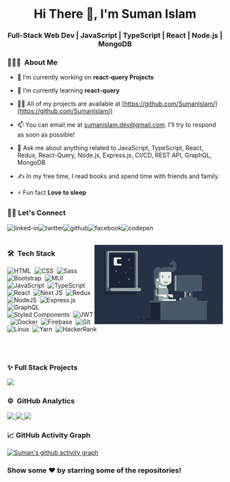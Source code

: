 <h1 align="center">Hi There 👋, I'm Suman Islam</h1>
<h3 align="center">Full-Stack Web Dev | JavaScript | TypeScript | React | Node.js | MongoDB</h3>

### 👨🏻‍💻 &nbsp;About Me
- 🔭 I’m currently working on **react-query Projects**

- 🌱 I’m currently learning **react-query**

- 👨‍💻 All of my projects are available at [https://github.com/SumanIslam/](https://github.com/SumanIslam/)

- 📫 You can email me at sumanislam.dev@gmail.com. I'll try to respond as soon as possible!

- 💬 Ask me about anything related to JavaScript, TypeScript, React, Redux, React-Query, Node.js, Express.js, CI/CD, REST API, GraphQL, MongoDB

- ✍️ In my free time, I read books and spend time with friends and family.

- ⚡ Fun fact **Love to sleep**

### 🤝🏻 Let's Connect

[<img align="left" alt="linked-in" src="https://img.shields.io/badge/linkedin-%230077B5.svg?&style=for-the-badge&logo=linkedin&logoColor=white" />](https://www.linkedin.com/in/sumanislam/)

[<img align="left" alt="twitter" src="https://img.shields.io/badge/twitter-%231DA1F2.svg?&style=for-the-badge&logo=twitter&logoColor=white" />](https://twitter.com/SumanIs60417396)

[<img align="left" alt="github" src="https://img.shields.io/badge/github-%2312100E.svg?&style=for-the-badge&logo=github&logoColor=white" />](https://github.com/SumanIslam)

[<img align="left" alt="facebook" src="https://img.shields.io/badge/facebook-%231877F2.svg?&style=for-the-badge&logo=facebook&logoColor=white" />](https://www.facebook.com/sumanislam.raju/)

[<img align="left" alt="codepen" src="https://img.shields.io/badge/codepen-%2312100E.svg?&style=for-the-badge&logo=codepen&logoColor=white" />](https://codepen.io/Suman_Islam)
</br>
</br>

<img alt="Night Coding" src="https://raw.githubusercontent.com/AVS1508/AVS1508/master/assets/Night-Coding.gif" align="right"/>

### 🛠 &nbsp;Tech Stack

![HTML](https://img.shields.io/badge/-HTML-05122A?style=flat&logo=HTML5)&nbsp;
![CSS](https://img.shields.io/badge/-CSS-05122A?style=flat&logo=CSS3&logoColor=1572B6)&nbsp;
![Sass](https://img.shields.io/badge/-Sass-05122A?style=flat&logo=sass)&nbsp;
![Bootstrap](https://img.shields.io/badge/bootstrap-%23563D7C.svg?style=flat&logo=bootstrap&logoColor=white)&nbsp;
![MUI](https://img.shields.io/badge/MUI-%230081CB.svg?style=flat&logo=mui&logoColor=white)&nbsp;
![JavaScript](https://img.shields.io/badge/-JavaScript-05122A?style=flat&logo=javascript)&nbsp;
![TypeScript](https://img.shields.io/badge/Typescript-%23007ACC.svg?style=flat&logo=typescript&logoColor=white)&nbsp;
![React](https://img.shields.io/badge/react-%2320232a.svg?style=flat&logo=react&logoColor=%2361DAFB)&nbsp;
![Next JS](https://img.shields.io/badge/-Next.js-05122A?style=flat&logo=next.js)&nbsp;
![Redux](https://img.shields.io/badge/redux-%23593d88.svg?style=flat&logo=redux&logoColor=white)&nbsp;
![NodeJS](https://img.shields.io/badge/Node.js-6DA55F?style=flat&logo=node.js&logoColor=white)&nbsp;
![Express.js](https://img.shields.io/badge/Express.js-%23404d59.svg?style=flat&logo=express&logoColor=%2361DAFB)&nbsp;
![GraphQL](https://img.shields.io/badge/-GraphQL-05122A?style=flat&logo=graphql)&nbsp;
![Styled Components](https://img.shields.io/badge/styled--components-black?style=flat&logo=styled-components&logoColor=white)&nbsp;
![JWT](https://img.shields.io/badge/JWT-black?style=flat&logo=JSON%20web%20tokens)&nbsp;
![Docker](https://img.shields.io/badge/docker-%230db7ed.svg?style=flat&logo=docker&logoColor=white)&nbsp;
![Firebase](https://img.shields.io/badge/-Firebase-05122A?style=flat&logo=firebase)&nbsp;
![Git](https://img.shields.io/badge/-Git-05122A?style=flat&logo=git)&nbsp;
![Linux](https://img.shields.io/badge/-Linux-05122A?style=flat&logo=linux)&nbsp;
![Yarn](https://img.shields.io/badge/yarn-%232C8EBB.svg?style=flat&logo=yarn&logoColor=white)&nbsp;
![HackerRank](https://img.shields.io/badge/-Hackerrank-2EC866?style=flat&logo=HackerRank&logoColor=white)&nbsp;

</br>
</br>


### ✨ Full Stack Projects
[![](https://img.shields.io/badge/-👑%20Crwn%20Clothing-000)](https://crownclothapp.herokuapp.com/)

### ⚙️ &nbsp;GitHub Analytics

<p>
  <a href="https://github.com/SumanIslam/">
    <img height="180em" src="https://github-readme-stats-eight-theta.vercel.app/api?username=SumanIslam&show_icons=true&theme=algolia&include_all_commits=true&count_private=true"/>
    <img height="180em" src="https://github-readme-stats-eight-theta.vercel.app/api/top-langs/?username=SumanIslam&layout=compact&langs_count=8&theme=algolia"/>
    <img height="180em" src="https://github-profile-summary-cards.vercel.app/api/cards/profile-details?username=sumanIslam&theme=nord_dark" />
  </a>
</p>

### 📈 GitHub Activity Graph
[![Suman's github activity graph](https://github-readme-activity-graph.cyclic.app/graph?username=SumanIslam&theme=github-compact)](https://github.com/SumanIslam/)


### Show some ❤️ by starring some of the repositories!
